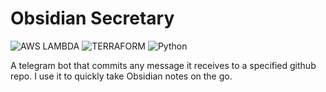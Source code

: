 # Obsidian Secretary

![AWS LAMBDA](https://img.shields.io/badge/AWS_LAMBDA-232F3E?style=for-the-badge&logo=awslambda&logoColor=white)
![TERRAFORM](https://img.shields.io/badge/Terraform-white?style=for-the-badge&logo=terraform&logoColor=#844FBA)
![Python](https://img.shields.io/badge/Python-3776AB?style=for-the-badge&logo=python&logoColor=white)

A telegram bot that commits any message it receives to a specified github repo. I use it to quickly take Obsidian notes on the go.
